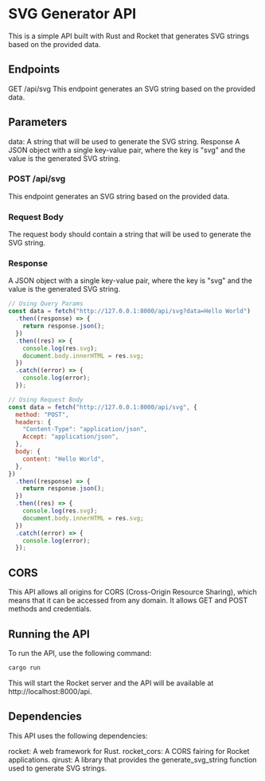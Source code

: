 # SVG Generator API

This is a simple API built with Rust and Rocket that generates SVG strings based on the provided data.

## Endpoints

GET /api/svg
This endpoint generates an SVG string based on the provided data.

## Parameters

data: A string that will be used to generate the SVG string.
Response
A JSON object with a single key-value pair, where the key is "svg" and the value is the generated SVG string.

### POST /api/svg

This endpoint generates an SVG string based on the provided data.

### Request Body

The request body should contain a string that will be used to generate the SVG string.

### Response

A JSON object with a single key-value pair, where the key is "svg" and the value is the generated SVG string.

```javascript
// Using Query Params
const data = fetch("http://127.0.0.1:8000/api/svg?data=Hello World")
  .then((response) => {
    return response.json();
  })
  .then((res) => {
    console.log(res.svg);
    document.body.innerHTML = res.svg;
  })
  .catch((error) => {
    console.log(error);
  });
```

```javascript
// Using Request Body
const data = fetch("http://127.0.0.1:8000/api/svg", {
  method: "POST",
  headers: {
    "Content-Type": "application/json",
    Accept: "application/json",
  },
  body: {
    content: "Hello World",
  },
})
  .then((response) => {
    return response.json();
  })
  .then((res) => {
    console.log(res.svg);
    document.body.innerHTML = res.svg;
  })
  .catch((error) => {
    console.log(error);
  });
```

## CORS

This API allows all origins for CORS (Cross-Origin Resource Sharing), which means that it can be accessed from any domain. It allows GET and POST methods and credentials.

## Running the API

To run the API, use the following command:

```bash
cargo run
```

This will start the Rocket server and the API will be available at http://localhost:8000/api.

## Dependencies

This API uses the following dependencies:

rocket: A web framework for Rust.
rocket_cors: A CORS fairing for Rocket applications.
qirust: A library that provides the generate_svg_string function used to generate SVG strings.
